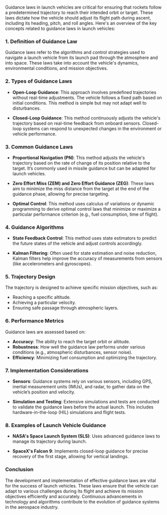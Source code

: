 Guidance laws in launch vehicles are critical for ensuring that rockets follow a predetermined trajectory to reach their intended orbit or target. These laws dictate how the vehicle should adjust its flight path during ascent, including its heading, pitch, and roll angles. Here's an overview of the key concepts related to guidance laws in launch vehicles:

### 1. **Definition of Guidance Law**
Guidance laws refer to the algorithms and control strategies used to navigate a launch vehicle from its launch pad through the atmosphere and into space. These laws take into account the vehicle's dynamics, environmental conditions, and mission objectives.

### 2. **Types of Guidance Laws**
- **Open-Loop Guidance**: This approach involves predefined trajectories without real-time adjustments. The vehicle follows a fixed path based on initial conditions. This method is simple but may not adapt well to disturbances.
  
- **Closed-Loop Guidance**: This method continuously adjusts the vehicle's trajectory based on real-time feedback from onboard sensors. Closed-loop systems can respond to unexpected changes in the environment or vehicle performance.

### 3. **Common Guidance Laws**
- **Proportional Navigation (PN)**: This method adjusts the vehicle's trajectory based on the rate of change of its position relative to the target. It’s commonly used in missile guidance but can be adapted for launch vehicles.
  
- **Zero Effort Miss (ZEM) and Zero Effort Guidance (ZEG)**: These laws aim to minimize the miss distance from the target at the end of the guidance phase, allowing for precise targeting.

- **Optimal Control**: This method uses calculus of variations or dynamic programming to derive optimal control laws that minimize or maximize a particular performance criterion (e.g., fuel consumption, time of flight).

### 4. **Guidance Algorithms**
- **State Feedback Control**: This method uses state estimators to predict the future states of the vehicle and adjust controls accordingly.
  
- **Kalman Filtering**: Often used for state estimation and noise reduction, Kalman filters help improve the accuracy of measurements from sensors (like accelerometers and gyroscopes).

### 5. **Trajectory Design**
The trajectory is designed to achieve specific mission objectives, such as:
- Reaching a specific altitude.
- Achieving a particular velocity.
- Ensuring safe passage through atmospheric layers.

### 6. **Performance Metrics**
Guidance laws are assessed based on:
- **Accuracy**: The ability to reach the target orbit or altitude.
- **Robustness**: How well the guidance law performs under various conditions (e.g., atmospheric disturbances, sensor noise).
- **Efficiency**: Minimizing fuel consumption and optimizing the trajectory.

### 7. **Implementation Considerations**
- **Sensors**: Guidance systems rely on various sensors, including GPS, inertial measurement units (IMUs), and radar, to gather data on the vehicle’s position and velocity.
  
- **Simulation and Testing**: Extensive simulations and tests are conducted to validate the guidance laws before the actual launch. This includes hardware-in-the-loop (HIL) simulations and flight tests.

### 8. **Examples of Launch Vehicle Guidance**
- **NASA's Space Launch System (SLS)**: Uses advanced guidance laws to manage its trajectory during launch.
  
- **SpaceX's Falcon 9**: Implements closed-loop guidance for precise recovery of the first stage, allowing for vertical landings.

### Conclusion
The development and implementation of effective guidance laws are vital for the success of launch vehicles. These laws ensure that the vehicle can adapt to various challenges during its flight and achieve its mission objectives efficiently and accurately. Continuous advancements in technology and algorithms contribute to the evolution of guidance systems in the aerospace industry.
